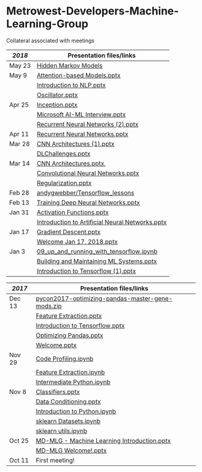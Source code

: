 # Metrowest-Developers-Machine-Learning-Group
Collateral associated with meetings


| *2018* | Presentation files/links                                                                                  |
|--------|-----------------------------------------------------------------------------------------------------------|
| May 23 | [Hidden Markov Models ](https://github.com/seohara1955/Presentations/blob/master/Hidden%20Markov%20Models.pdf) | |                                                    |
| May 9  | [Attention-based Models.pptx](Attention-based%20Models.pptx)                                              |
|        | [Introduction to NLP.pptx](Introduction%20to%20NLP.pptx)                                                  |
|        | [Oscillator.pptx](Oscillator.pptx)                                                                        |
| Apr 25 | [Inception.pptx](Inception.pptx)                                                                          |
|        | [Microsoft AI-ML Interview.pptx ](Microsoft%20AI-ML%Interview.pptx)                                       |
|        | [Recurrent Neural Networks (2).pptx](Recurrent%20Neural%20Networks%20(2).pptx)                            |
| Apr 11 | [Recurrent Neural Networks.pptx](Recurrent%20Neural%20Networks.pptx)                                  |
| Mar 28 | [CNN Architectures (1).pptx](CNN%20Architectures%20(1).pptx)                                              |
|        | [DLChallenges.pptx](DL%20Challenges.pptx)                                                                 |
| Mar 14 | [CNN Architectures.pptx](CNN%20Architectures%20.pptx),                                                    |
|        | [Convolutional Neural Networks.pptx](Convolutional%20Neural%20Networks.pptx)                              |
|        | [Regularization.pptx](Regularization.pptx)                                                                |
| Feb 28 | [andygwebber/Tensorflow_lessons](https://github.com/andygwebber/Tensorflow_lessons)                       |
| Feb 13 | [Training Deep Neural Networks.pptx](Training%20Deep%20Neural%20Networks.pptx)                            |
| Jan 31 | [Activation Functions.pptx](Activation%20Functions.pptx)                                                  |
|        | [Introduction to Artificial Neural Networks.pptx](Introduction%20to%20Artificia%20Neural%20Networks.pptx) |
| Jan 17 | [Gradient Descent.pptx](Gradient%20Descent.pptx)                                                          |
|        | [Welcome Jan 17, 2018.pptx](Welcome%20Jan%2017,%202018.pptx)                                              |
| Jan 3  | [09_up_and_running_with_tensorflow.ipynb](09%20up%20and%20running%20with%20tensorflow.ipynb)              |
|        | [Building and Maintaining ML Systems.pptx](Building%20and%20Maintaining%20ML%20Systems.pptx)              |
|        | [Introduction to Tensorflow (1).pptx](Introduction%20to%20Tensorflow%20(1).pptx)                          |

| *2017* | Presentation files/links                         |
|--------|--------------------------------------------------|
| Dec 13 | [pycon2017-optimizing-pandas-master-gene-mods.zip](pycon2017-optimizing-pandas-master-gene-mods.zip) |
|        | [Feature Extraction.pptx](Feature%20Extraction.pptx)                          |
|        | [Introduction to Tensorflow.pptx](Introduction%20to%20Tensorflow.pptx)                  |
|        | [Optimizing Pandas.pptx](Optimizing%20Pandas.pptx)                           |
|        | [Welcome.pptx](Welcome.pptx)                                     |
| Nov 29 | [Code Profiling.ipynb](Code%20Profiling.ipynb)                             |
|        | [Feature Extraction.ipynb](Feature%20Extraction.ipynb)                         |
|        | [Intermediate Python.ipynb](Intermediate%20Python.ipynb)                        |
| Nov 8  | [Classifiers.pptx](Classifiers.pptx)                                 |
|        | [Data Conditioning.pptx](Data%20Conditioning.pptx)                           |
|        | [Introduction to Python.ipynb](Introduction%20to%20Python.ipynb)                     |
|        | [sklearn Datasets.ipynb](sklearn%20Datasets.ipynb)                           |
|        | [sklearn utils.ipynb](sklearn%20utils.ipynb)                              |
| Oct 25 | [MD-MLG - Machine Learning Introduction.pptx](MD-MLG%20Machine%20Learning%20Introduction.pptx)        |
|        | [MD-MLG Welcome!.pptx](MD-MLG%20Welcome!.pptx)                             |
| Oct 11 | First meeting!                                   |
